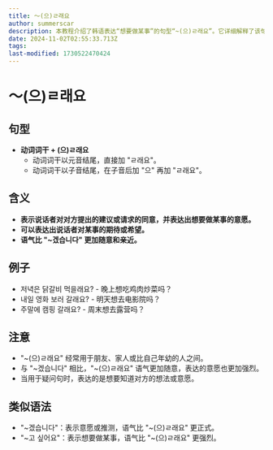 ```yaml
---
title: 〜(으)ㄹ래요
author: summerscar
description: 本教程介绍了韩语表达“想要做某事”的句型“~(으)ㄹ래요”。它详细解释了该句型的结构、用法和语气，并通过例句和对比其他类似语法来帮助学习者更好地理解和运用。
date: 2024-11-02T02:55:33.713Z
tags:
last-modified: 1730522470424
---
```


# 〜(으)ㄹ래요

## 句型

* **动词词干 + (으)ㄹ래요** 
    *  动词词干以元音结尾，直接加 "ㄹ래요"。
    *  动词词干以子音结尾，在子音后加 "으" 再加 "ㄹ래요"。

## 含义

* **表示说话者对对方提出的建议或请求的同意，并表达出想要做某事的意愿。**
* **可以表达出说话者对某事的期待或希望。**
* **语气比 "~겠습니다" 更加随意和亲近。**

## 例子

* <Speak>저녁은 닭갈비 먹을래요?</Speak> -  晚上想吃鸡肉炒菜吗？
* <Speak>내일 영화 보러 갈래요?</Speak> - 明天想去电影院吗？
* <Speak>주말에 캠핑 갈래요?</Speak> -  周末想去露营吗？


## 注意

* "~(으)ㄹ래요" 经常用于朋友、家人或比自己年幼的人之间。
* 与 "~겠습니다" 相比，"~(으)ㄹ래요" 语气更加随意，表达的意愿也更加强烈。
* 当用于疑问句时，表达的是想要知道对方的想法或意愿。

## 类似语法

* "~겠습니다"：表示意愿或推测，语气比 "~(으)ㄹ래요" 更正式。
* "~고 싶어요"：表示想要做某事，语气比 "~(으)ㄹ래요" 更强烈。
